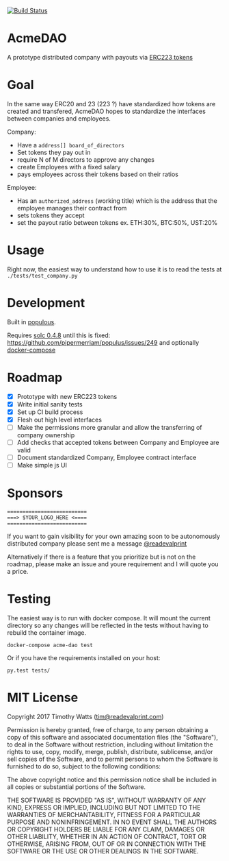 [![Build Status](https://travis-ci.org/readevalprint/acme-dao.svg?branch=master)](https://travis-ci.org/readevalprint/acme-dao)


# AcmeDAO

A prototype distributed company with payouts via [ERC223 tokens](https://github.com/aragon/ERC23/)

# Goal

In the same way ERC20 and 23 (223 ?) have standardized how tokens are created and transfered,
AcmeDAO hopes to standardize the interfaces between companies and employees.

Company:
 - Have a `address[] board_of_directors`
 - Set tokens they pay out in
 - require N of M directors to approve any changes
 - create Employees with a fixed salary
 - pays employees across their tokens based on their ratios

Employee:
 - Has an `authorized_address` (working title) which is the address that the employee manages their contract from
 - sets tokens they accept
 - set the payout ratio between tokens ex. ETH:30%, BTC:50%, UST:20%

# Usage

Right now, the easiest way to understand how to use it is to read the tests at `./tests/test_company.py`

# Development
Built in [populous](https://github.com/pipermerriam/populus).

Requires [solc 0.4.8](https://github.com/ethereum/solidity/tree/release_0.4.8) until this is fixed: https://github.com/pipermerriam/populus/issues/249
and optionally [docker-compose](https://docs.docker.com/compose/)

# Roadmap

- [x] Prototype with new ERC223 tokens
- [x] Write initial sanity tests
- [x] Set up CI build process
- [x] Flesh out high level interfaces
- [ ] Make the permissions more granular and allow the transferring of company ownership
- [ ] Add checks that accepted tokens between Company and Employee are valid
- [ ] Document standardized Company, Employee contract interface
- [ ] Make simple js UI

# Sponsors


```
==========================
===> $YOUR_LOGO_HERE <====
==========================
```

If you want to gain visibility for your own amazing soon to be autonomously distributed company please sent me a message [@readevalprint](https://twitter.com/readevalprint/)

Alternatively if there is a feature that you prioritize but is not
on the roadmap, please make an issue and youre requirement and I will quote you a price.

# Testing

The easiest way is to run with docker compose. It will mount the current directory so
any changes will be reflected in the tests without having to rebuild the container image.

```
docker-compose acme-dao test
```

Or if you have the requirements installed on your host:

```
py.test tests/
```


# MIT License

Copyright 2017 Timothy Watts (tim@readevalprint.com)

Permission is hereby granted, free of charge, to any person obtaining a copy of this software and associated documentation files (the "Software"), to deal in the Software without restriction, including without limitation the rights to use, copy, modify, merge, publish, distribute, sublicense, and/or sell copies of the Software, and to permit persons to whom the Software is furnished to do so, subject to the following conditions:

The above copyright notice and this permission notice shall be included in all copies or substantial portions of the Software.

THE SOFTWARE IS PROVIDED "AS IS", WITHOUT WARRANTY OF ANY KIND, EXPRESS OR IMPLIED, INCLUDING BUT NOT LIMITED TO THE WARRANTIES OF MERCHANTABILITY, FITNESS FOR A PARTICULAR PURPOSE AND NONINFRINGEMENT. IN NO EVENT SHALL THE AUTHORS OR COPYRIGHT HOLDERS BE LIABLE FOR ANY CLAIM, DAMAGES OR OTHER LIABILITY, WHETHER IN AN ACTION OF CONTRACT, TORT OR OTHERWISE, ARISING FROM, OUT OF OR IN CONNECTION WITH THE SOFTWARE OR THE USE OR OTHER DEALINGS IN THE SOFTWARE.
